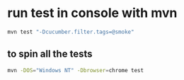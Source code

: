 # run test in console with mvn
```bash
mvn test "-Dcucumber.filter.tags=@smoke"
```

## to spin all the tests
```bash
mvn -DOS="Windows NT" -Dbrowser=chrome test
```

